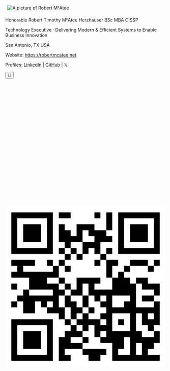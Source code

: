 <div class="vcard" id="hcard-Robert-McAtee">
    <img class="photo" src="https://avatars.githubusercontent.com/u/5986785" alt="A picture of Robert MᶜAtee" width="200" height="200" align="" style="padding:0.4rem" />
    <p>
        <div class="fn n">
            <span class="honorific-prefix">Honorable</span>
            <span class="given-name">Robert</span>
            <span class="additional-name">Timothy</span>
            <span class="family-name">MᶜAtee</span>
            <span class="honorific-suffix">Herzhauser</span>
            <span class="honorific-suffix">BSc</span>
            <span class="honorific-suffix">MBA</span>
            <span class="honorific-suffix">CISSP</span>
        </div>
    </p>
    <p class="title">
        Technology Executive · Delivering Modern & Efficient Systems to Enable Business Innovation
    </p>
    <p class="adr">
        <span class="locality">San Antonio</span>,
        <span class="region">TX</span>
        <span class="country-name">USA</span>
    </p>
    <p>
        Website: <a class="url" href="https://robertmcatee.net">https://robertmcatee.net</a>
    </p>
    <p>Profiles:
        <a class="url" rel="me" href="https://www.linkedin.com/in/robertmcatee">LinkedIn</a> |
        <a class="url" rel="me" href="https://github.com/robertmcatee">GitHub</a> |
        <a class="url" rel="me" href="https://x.com/RobertMcAtee">𝕏</a>
    </p>
    <div style="clear: both;"></div>
</div>

<button onclick="document.body.classList.toggle('show-honorifics')">🧬</button>

<br /><br /><br /><br /><br /><br /><br /><br /><br /><br /><br /><br /><br /><br /><br /><br /><br /><br /><br /><br /><br /><br />

![qr code for this site](qr-code.png)

<br /><br /><br /><br /><br /><br /><br /><br /><br /><br /> 

